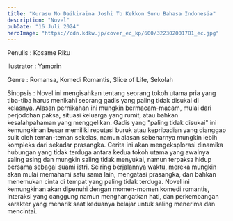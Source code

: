 ```yaml
---
title: "Kurasu No Daikiraina Joshi To Kekkon Suru Bahasa Indonesia"
description: "Novel"
pubDate: "16 Juli 2024"
heroImage: "https://cdn.kdkw.jp/cover_ec_kp/600/322302001781_ec.jpg"
---
```


Penulis : Kosame Riku

Ilustrator : Yamorin

Genre : Romansa, Komedi Romantis, Slice of Life, Sekolah

Sinopsis : Novel ini mengisahkan tentang seorang tokoh utama pria yang tiba-tiba harus menikahi seorang gadis yang paling tidak disukai di kelasnya.  Alasan pernikahan ini mungkin bermacam-macam, mulai dari perjodohan paksa, situasi keluarga yang rumit, atau bahkan kesalahpahaman yang menggelikan.  Gadis yang "paling tidak disukai" ini kemungkinan besar memiliki reputasi buruk atau kepribadian yang dianggap sulit oleh teman-teman sekelas, namun alasan sebenarnya mungkin lebih kompleks dari sekadar prasangka.  Cerita ini akan mengeksplorasi dinamika hubungan yang tidak terduga antara kedua tokoh utama yang awalnya saling asing dan mungkin saling tidak menyukai, namun terpaksa hidup bersama sebagai suami istri.  Seiring berjalannya waktu, mereka mungkin akan mulai memahami satu sama lain, mengatasi prasangka, dan bahkan menemukan cinta di tempat yang paling tidak terduga. Novel ini kemungkinan akan dipenuhi dengan momen-momen komedi romantis, interaksi yang canggung namun menghangatkan hati, dan perkembangan karakter yang menarik saat keduanya belajar untuk saling menerima dan mencintai.
